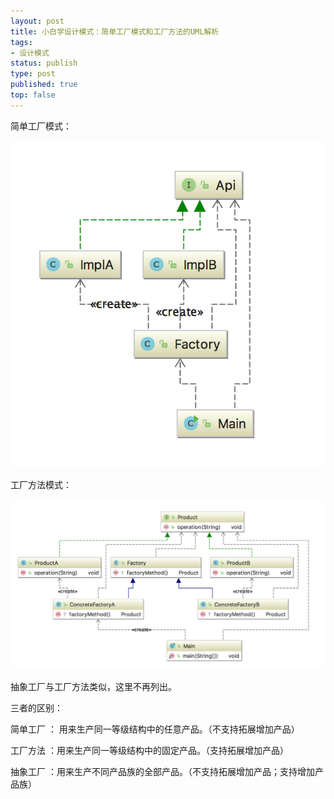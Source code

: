 ```yaml
--- 
layout: post
title: 小白学设计模式：简单工厂模式和工厂方法的UML解析
tags: 
- 设计模式
status: publish
type: post
published: true
top: false
---
```


简单工厂模式：

![](/upload/image/simplefactory.png)

工厂方法模式：

![](/upload/image/factoryfunction.png)

抽象工厂与工厂方法类似，这里不再列出。&nbsp;

三者的区别：

简单工厂 ： 用来生产同一等级结构中的任意产品。（不支持拓展增加产品）

工厂方法 ：用来生产同一等级结构中的固定产品。（支持拓展增加产品）   

抽象工厂 ：用来生产不同产品族的全部产品。（不支持拓展增加产品；支持增加产品族）


